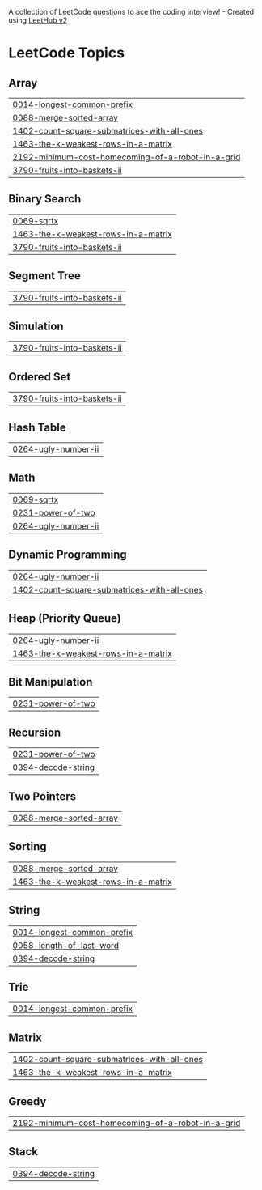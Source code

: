 A collection of LeetCode questions to ace the coding interview! - Created using [LeetHub v2](https://github.com/arunbhardwaj/LeetHub-2.0)
<!---LeetCode Topics Start-->
# LeetCode Topics
## Array
|  |
| ------- |
| [0014-longest-common-prefix](https://github.com/AswiniSudhaKattamuri/Leetcode/tree/master/0014-longest-common-prefix) |
| [0088-merge-sorted-array](https://github.com/AswiniSudhaKattamuri/Leetcode/tree/master/0088-merge-sorted-array) |
| [1402-count-square-submatrices-with-all-ones](https://github.com/AswiniSudhaKattamuri/Leetcode/tree/master/1402-count-square-submatrices-with-all-ones) |
| [1463-the-k-weakest-rows-in-a-matrix](https://github.com/AswiniSudhaKattamuri/Leetcode/tree/master/1463-the-k-weakest-rows-in-a-matrix) |
| [2192-minimum-cost-homecoming-of-a-robot-in-a-grid](https://github.com/AswiniSudhaKattamuri/Leetcode/tree/master/2192-minimum-cost-homecoming-of-a-robot-in-a-grid) |
| [3790-fruits-into-baskets-ii](https://github.com/AswiniSudhaKattamuri/Leetcode/tree/master/3790-fruits-into-baskets-ii) |
## Binary Search
|  |
| ------- |
| [0069-sqrtx](https://github.com/AswiniSudhaKattamuri/Leetcode/tree/master/0069-sqrtx) |
| [1463-the-k-weakest-rows-in-a-matrix](https://github.com/AswiniSudhaKattamuri/Leetcode/tree/master/1463-the-k-weakest-rows-in-a-matrix) |
| [3790-fruits-into-baskets-ii](https://github.com/AswiniSudhaKattamuri/Leetcode/tree/master/3790-fruits-into-baskets-ii) |
## Segment Tree
|  |
| ------- |
| [3790-fruits-into-baskets-ii](https://github.com/AswiniSudhaKattamuri/Leetcode/tree/master/3790-fruits-into-baskets-ii) |
## Simulation
|  |
| ------- |
| [3790-fruits-into-baskets-ii](https://github.com/AswiniSudhaKattamuri/Leetcode/tree/master/3790-fruits-into-baskets-ii) |
## Ordered Set
|  |
| ------- |
| [3790-fruits-into-baskets-ii](https://github.com/AswiniSudhaKattamuri/Leetcode/tree/master/3790-fruits-into-baskets-ii) |
## Hash Table
|  |
| ------- |
| [0264-ugly-number-ii](https://github.com/AswiniSudhaKattamuri/Leetcode/tree/master/0264-ugly-number-ii) |
## Math
|  |
| ------- |
| [0069-sqrtx](https://github.com/AswiniSudhaKattamuri/Leetcode/tree/master/0069-sqrtx) |
| [0231-power-of-two](https://github.com/AswiniSudhaKattamuri/Leetcode/tree/master/0231-power-of-two) |
| [0264-ugly-number-ii](https://github.com/AswiniSudhaKattamuri/Leetcode/tree/master/0264-ugly-number-ii) |
## Dynamic Programming
|  |
| ------- |
| [0264-ugly-number-ii](https://github.com/AswiniSudhaKattamuri/Leetcode/tree/master/0264-ugly-number-ii) |
| [1402-count-square-submatrices-with-all-ones](https://github.com/AswiniSudhaKattamuri/Leetcode/tree/master/1402-count-square-submatrices-with-all-ones) |
## Heap (Priority Queue)
|  |
| ------- |
| [0264-ugly-number-ii](https://github.com/AswiniSudhaKattamuri/Leetcode/tree/master/0264-ugly-number-ii) |
| [1463-the-k-weakest-rows-in-a-matrix](https://github.com/AswiniSudhaKattamuri/Leetcode/tree/master/1463-the-k-weakest-rows-in-a-matrix) |
## Bit Manipulation
|  |
| ------- |
| [0231-power-of-two](https://github.com/AswiniSudhaKattamuri/Leetcode/tree/master/0231-power-of-two) |
## Recursion
|  |
| ------- |
| [0231-power-of-two](https://github.com/AswiniSudhaKattamuri/Leetcode/tree/master/0231-power-of-two) |
| [0394-decode-string](https://github.com/AswiniSudhaKattamuri/Leetcode/tree/master/0394-decode-string) |
## Two Pointers
|  |
| ------- |
| [0088-merge-sorted-array](https://github.com/AswiniSudhaKattamuri/Leetcode/tree/master/0088-merge-sorted-array) |
## Sorting
|  |
| ------- |
| [0088-merge-sorted-array](https://github.com/AswiniSudhaKattamuri/Leetcode/tree/master/0088-merge-sorted-array) |
| [1463-the-k-weakest-rows-in-a-matrix](https://github.com/AswiniSudhaKattamuri/Leetcode/tree/master/1463-the-k-weakest-rows-in-a-matrix) |
## String
|  |
| ------- |
| [0014-longest-common-prefix](https://github.com/AswiniSudhaKattamuri/Leetcode/tree/master/0014-longest-common-prefix) |
| [0058-length-of-last-word](https://github.com/AswiniSudhaKattamuri/Leetcode/tree/master/0058-length-of-last-word) |
| [0394-decode-string](https://github.com/AswiniSudhaKattamuri/Leetcode/tree/master/0394-decode-string) |
## Trie
|  |
| ------- |
| [0014-longest-common-prefix](https://github.com/AswiniSudhaKattamuri/Leetcode/tree/master/0014-longest-common-prefix) |
## Matrix
|  |
| ------- |
| [1402-count-square-submatrices-with-all-ones](https://github.com/AswiniSudhaKattamuri/Leetcode/tree/master/1402-count-square-submatrices-with-all-ones) |
| [1463-the-k-weakest-rows-in-a-matrix](https://github.com/AswiniSudhaKattamuri/Leetcode/tree/master/1463-the-k-weakest-rows-in-a-matrix) |
## Greedy
|  |
| ------- |
| [2192-minimum-cost-homecoming-of-a-robot-in-a-grid](https://github.com/AswiniSudhaKattamuri/Leetcode/tree/master/2192-minimum-cost-homecoming-of-a-robot-in-a-grid) |
## Stack
|  |
| ------- |
| [0394-decode-string](https://github.com/AswiniSudhaKattamuri/Leetcode/tree/master/0394-decode-string) |
<!---LeetCode Topics End-->